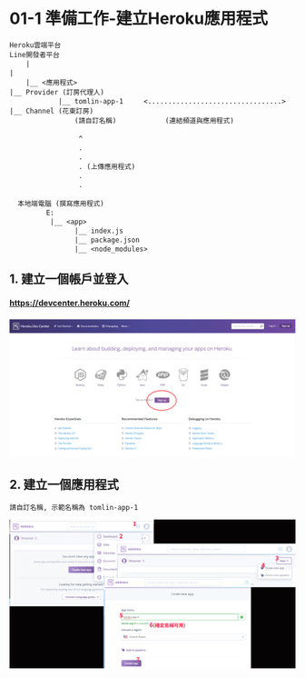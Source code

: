 # 01-1 準備工作-建立Heroku應用程式
              

```
Heroku雲端平台                                                      Line開發者平台
    |                                                                    |
    |__ <應用程式>                                                        |__ Provider (訂房代理人)
            |__ tomlin-app-1     <.................................>            |__ Channel (花東訂房)       
                (請自訂名稱)            (連結頻道與應用程式)                               

                 ^                
                 .
                 .
                 . (上傳應用程式)
                 .
                 .
      
  本地端電腦 (撰寫應用程式)
         E:
          |__ <app>
                |__ index.js
                |__ package.json
                |__ <node_modules>
```
  

## 1. 建立一個帳戶並登入

#### https://devcenter.heroku.com/
![GitHub Logo](/imgs/1-1-1.jpg)


## 2. 建立一個應用程式
```
請自訂名稱, 示範名稱為 tomlin-app-1
```

![GitHub Logo](/imgs/1-3-2.jpg)

